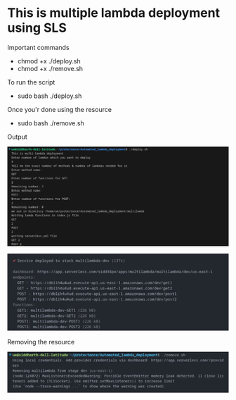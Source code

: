# This is multiple lambda deployment using SLS

Important commands

* chmod +x ./deploy.sh
* chmod +x ./remove.sh

To run the script

* sudo bash ./deploy.sh

Once you'r done using the resource

* sudo bash ./remove.sh

Output

![1692618045766](image/readme/1692618045766.png)

![1692618083356](image/readme/1692618083356.png)

Removing the resource

![1692618112840](image/readme/1692618112840.png)
